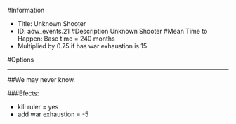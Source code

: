 #Information
 - Title: Unknown Shooter
 - ID: aow_events.21
#Description
Unknown Shooter
#Mean Time to Happen:
Base time = 240 months
 - Multiplied by 0.75 if has war exhaustion is 15

#Options

___
##We may never know.

###Efects:<ul><li>kill ruler = yes</li><li>add war exhaustion = -5</li></ul>
